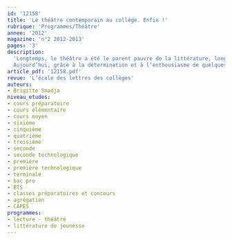 ```yaml
---
id: '12158'
title: 'Le théâtre contemporain au collège. Enfin !'
rubrique: 'Programmes/Théâtre'
annee: '2012'
magazine: 'n°2 2012-2013'
pages: '3'
description: 
  'Longtemps, le théâtre a été le parent pauvre de la littérature, longtemps, il n’a tenu qu’une place dérisoire dans les programmes scolaires. Tout se passait comme si la parole théâtrale ne pouvait être considérée que comme un héritage à transmettre où Molière et Marivaux se taillaient la part du lion. Tout se passait comme s’il n’y avait plus d’auteurs vivants désireux d’écrire pour le théâtre. Les choses ont changé. Enfin.
  Aujourd’hui, grâce à la détermination et à l’enthousiasme de quelques-uns qui ont fait circuler ces textes, les ont lus, les ont joués, le ministère de l’Éducation nationale recommande pour les collégiens pas moins de dix-sept pièces de la collection « Théâtre » de l’école des loisirs…'
article_pdf: '12158.pdf'
revue: 'L’école des lettres des collèges'
auteurs:
- Brigitte Smadja
niveau_etudes:
- cours préparatoire
- cours élémentaire
- cours moyen
- sixième
- cinquième
- quatrième
- troisième
- seconde
- seconde technologique
- première
- première technologique
- terminale
- bac pro
- BTS
- classes préparatoires et concours
- agrégation
- CAPES
programmes:
- lecture - théâtre
- littérature de jeunesse
---
```

